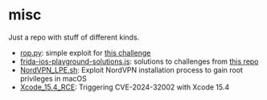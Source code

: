 # misc

Just a repo with stuff of different kinds.

* [rop.py](https://github.com/p1tsi/misc/blob/main/rop.py): simple exploit for [this challenge](https://crackmes.one/crackme/5f3d7ed033c5d42a7c667d95) 
* [frida-ios-playground-solutions.js](https://github.com/p1tsi/misc/blob/main/frida-ios-playground_solutions.js): solutions to challenges from [this repo](https://github.com/NVISOsecurity/frida-ios-playground)
* [NordVPN_LPE.sh](https://github.com/p1tsi/misc/blob/main/NordVPN_LPE.sh): Exploit NordVPN installation process to gain root privileges in macOS
* [Xcode_15.4_RCE](https://github.com/p1tsi/misc/): Triggering CVE-2024-32002 with Xcode 15.4
